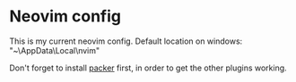 # Neovim config

This is my current neovim config.
Default location on windows: "~\AppData\Local\nvim\"

Don't forget to install [packer](https://github.com/wbthomason/packer.nvim) first, in order to get the other plugins working.
